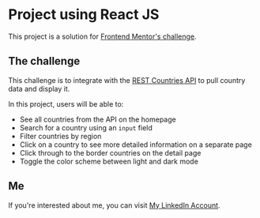 # Project using React JS

This project is a solution for [Frontend Mentor's challenge](https://www.frontendmentor.io/challenges/rest-countries-api-with-color-theme-switcher-5cacc469fec04111f7b848ca).

## The challenge

This challenge is to integrate with the [REST Countries API](https://restcountries.com) to pull country data and display it.

In this project, users will be able to:

- See all countries from the API on the homepage
- Search for a country using an `input` field
- Filter countries by region
- Click on a country to see more detailed information on a separate page
- Click through to the border countries on the detail page
- Toggle the color scheme between light and dark mode

## Me

If you're interested about me, you can visit [My LinkedIn Account](https://www.linkedin.com/in/kiflanadli/).

